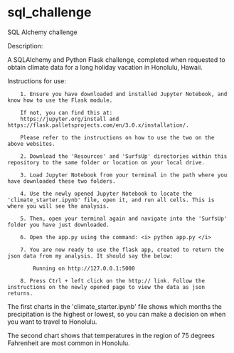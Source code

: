 # sql_challenge
SQL Alchemy challenge

Description:

A SQLAlchemy and Python Flask challenge, completed when requested to obtain climate data for a long holiday vacation in Honolulu, Hawaii.

Instructions for use:

        1. Ensure you have downloaded and installed Jupyter Notebook, and know how to use the Flask module.
        
        If not, you can find this at:
        https://jupyter.org/install and https://flask.palletsprojects.com/en/3.0.x/installation/.
        
        Please refer to the instructions on how to use the two on the above websites.

        2. Download the 'Resources' and 'SurfsUp' directories within this repository to the same folder or location on your local drive.

        3. Load Jupyter Notebook from your terminal in the path where you have downloaded these two folders.

        4. Use the newly opened Jupyter Notebook to locate the 'climate_starter.ipynb' file, open it, and run all cells. This is where you will see the analysis.

        5. Then, open your terminal again and navigate into the 'SurfsUp' folder you have just downloaded.

        6. Open the app.py using the command: <i> python app.py </i>

        7. You are now ready to use the flask app, created to return the json data from my analysis. It should say the below:

            Running on http://127.0.0.1:5000
            
        8. Press Ctrl + left click on the http:// link. Follow the instructions on the newly opened page to view the data as json returns.

The first charts in the 'climate_starter.ipynb' file shows which months the precipitation is the highest or lowest, so you can make a decision on when you want to travel to Honolulu.

The second chart shows that temperatures in the region of 75 degrees Fahrenheit are most common in Honolulu.

